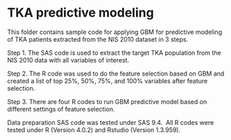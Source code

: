 # TKA predictive modeling

This folder contains sample code for applying GBM for predictive modeling of TKA patients extracted from the NIS 2010 dataset in 3 steps.

Step 1. The SAS code is used to extract the target TKA population from the NIS 2010 data with all variables of interest. 

Step 2. The R code was used to do the feature selection based on GBM and created a list of top 25%, 50%, 75%, and 100% variables after feature selection.

Step 3. There are four R codes to run GBM predictive model based on different settings of feature selection. 


Data preparation SAS code was tested under SAS 9.4. 
All R codes were tested under R (Version 4.0.2) and Rstudio (Version 1.3.959).
